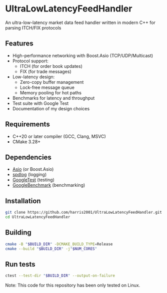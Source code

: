 # UltraLowLatencyFeedHandler
An ultra-low-latency market data feed handler written in modern C++ for parsing ITCH/FIX protocols

## Features
- High-performance networking with Boost.Asio (TCP/UDP/Multicast)
- Protocol support:
    - ITCH (for order book updates)
    - FIX (for trade messages)
- Low-latency design:
    - Zero-copy buffer management
    - Lock-free message queue
    - Memory pooling for hot paths
- Benchmarks for latency and throughput
- Test suite with Google Test
- Documentation of my design choices

## Requirements
- C++20 or later compiler (GCC, Clang, MSVC)
- CMake 3.28+

## Dependencies
- [Asio](https://think-async.com/Asio/) (or Boost.Asio)  
- [spdlog](https://github.com/gabime/spdlog) (logging)
- [GoogleTest](https://github.com/google/googletest) (testing)
- [GoogleBenchmark](https://github.com/google/benchmark) (benchmarking)

## Installation 
```bash
git clone https://github.com/harris2001/UltraLowLatencyFeedHandler.git
cd UltraLowLatencyFeedHandler
```

## Building
```bash
cmake -B "$BUILD_DIR" -DCMAKE_BUILD_TYPE=Release
cmake --build "$BUILD_DIR" -j"$NUM_CORES"
```

## Run tests
```bash
ctest --test-dir "$BUILD_DIR" --output-on-failure
```

Note: This code for this repository has been only tested on Linux.
